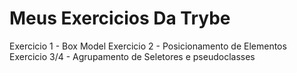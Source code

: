 # Meus Exercicios Da Trybe
Exercicio 1 - Box Model
Exercicio 2 - Posicionamento de Elementos
Exercicio 3/4 - Agrupamento de Seletores e pseudoclasses